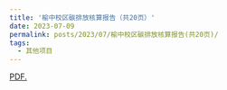 ```yaml
---
title: '榆中校区碳排放核算报告（共20页）'
date: 2023-07-09
permalink: posts/2023/07/榆中校区碳排放核算报告(共20页)/
tags:
  - 其他项目
---
```

<a href='Msaco1.github.io/files/榆中校区碳排放核算报告.pdf' target='_blank'>PDF.</a>
